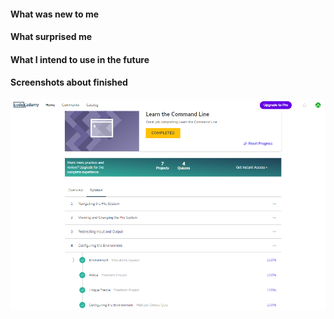 #### What was new to me
#### What surprised me
#### What I intend to use in the future
#### Screenshots about finished
![Linux-cli-1](./cli-1.PNG)

